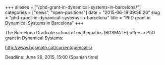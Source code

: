 +++
aliases = ["/phd-grant-in-dynamical-systems-in-barcelona/"]
categories = ["news", "open-positions"]
date = "2015-06-19 09:56:26"
slug = "phd-grant-in-dynamical-systems-in-barcelona"
title = "PhD grant in Dynamical Systems in Barcelona"
+++

The Barcelona Graduate school of mathematics (BGSMATH) offers a PhD
grant in Dynamical Systems:

<http://www.bgsmath.cat/currentopencalls/>

Deadline: June 29, 2015, 15:00 (Spanish time)
